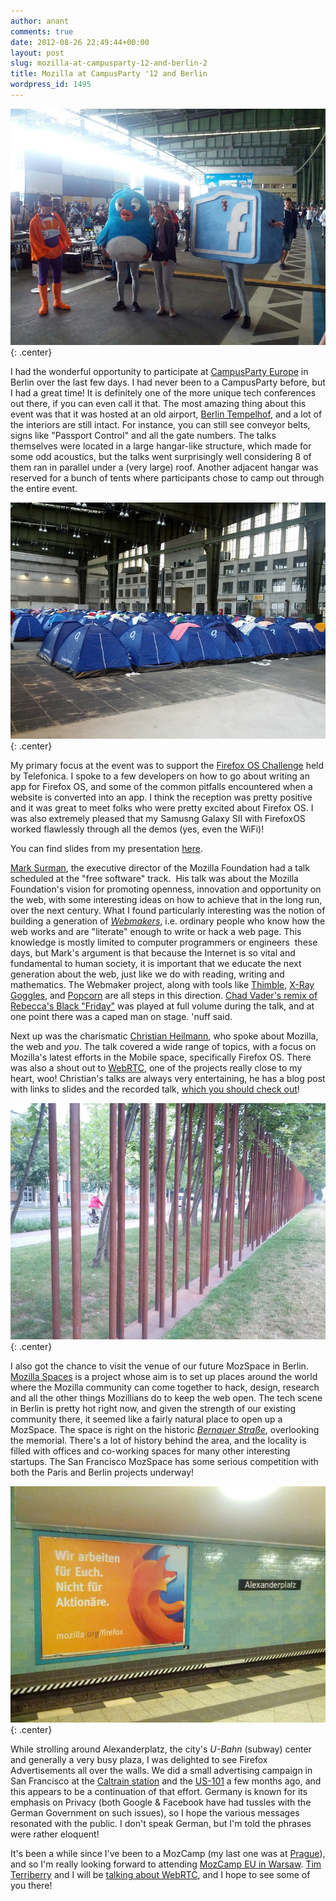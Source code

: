 ```yaml
---
author: anant
comments: true
date: 2012-08-26 22:49:44+00:00
layout: post
slug: mozilla-at-campusparty-12-and-berlin-2
title: Mozilla at CampusParty '12 and Berlin
wordpress_id: 1495
---
```


[![Campus Party Social Mascots](/images/2012/campus-party-tweet.jpg)](/images/2012/campus-party-tweet.jpg)
{: .center}

I had the wonderful opportunity to participate at [CampusParty Europe](https://www.campus-party.eu/2012/index.html) in Berlin over the last few days. I had never been to a CampusParty before, but I had a great time! It is definitely one of the more unique tech conferences out there, if you can even call it that. The most amazing thing about this event was that it was hosted at an old airport, [Berlin Tempelhof](http://en.wikipedia.org/wiki/Berlin_Tempelhof_Airport), and a lot of the interiors are still intact. For instance, you can still see conveyor belts, signs like "Passport Control" and all the gate numbers. The talks themselves were located in a large hangar-like structure, which made for some odd acoustics, but the talks went surprisingly well considering 8 of them ran in parallel under a (very large) roof. Another adjacent hangar was reserved for a bunch of tents where participants chose to camp out through the entire event.

[![Campus Party Tents](/images/2012/campus-party-tents.jpg)](/images/2012/campus-party-tents.jpg)
{: .center}

My primary focus at the event was to support the [Firefox OS Challenge](http://www.campus-labs.com/webapp/reto/ver/FirefoxOSChallenge) held by Telefonica. I spoke to a few developers on how to go about writing an app for Firefox OS, and some of the common pitfalls encountered when a website is converted into an app. I think the reception was pretty positive and it was great to meet folks who were pretty excited about Firefox OS. I was also extremely pleased that my Samusng Galaxy SII with FirefoxOS worked flawlessly through all the demos (yes, even the WiFi)!

You can find slides from my presentation [here](http://proness.kix.in/talks/campus12-apps.pdf).

[Mark Surman](http://commonspace.wordpress.com/), the executive director of the Mozilla Foundation had a talk scheduled at the "free software" track.  His talk was about the Mozilla Foundation's vision for promoting openness, innovation and opportunity on the web, with some interesting ideas on how to achieve that in the long run, over the next century. What I found particularly interesting was the notion of building a generation of [_Webmakers_](http://www.mozilla.org/en-US/webmaker/), i.e. ordinary people who know how the web works and are "literate" enough to write or hack a web page. This knowledge is mostly limited to computer programmers or engineers  these days, but Mark's argument is that because the Internet is so vital and fundamental to human society, it is important that we educate the next generation about the web, just like we do with reading, writing and mathematics. The Webmaker project, along with tools like [Thimble](https://thimble.webmaker.org/en-US/), [X-Ray Goggles](http://hackasaurus.org/en-US/goggles/), and [Popcorn](http://mozillapopcorn.org/) are all steps in this direction. [Chad Vader's remix of Rebecca's Black "Friday"](http://www.youtube.com/watch?v=UPI6g_XG7ck) was played at full volume during the talk, and at one point there was a caped man on stage. 'nuff said.

Next up was the charismatic [Christian Heilmann](http://christianheilmann.com/), who spoke about Mozilla, the web and *you*. The talk covered a wide range of topics, with a focus on Mozilla's latest efforts in the Mobile space, specifically Firefox OS. There was also a shout out to [WebRTC](http://webrtc.org/), one of the projects really close to my heart, woo! Christian's talks are always very entertaining, he has a blog post with links to slides and the recorded talk, [which you should check out](http://christianheilmann.com/2012/08/25/mozilla-the-web-and-you-at-campus-party-europe/)!

[![Copper Wall](/images/2012/copper-wall.jpg)](/images/2012/copper-wall.jpg)
{: .center}

I also got the chance to visit the venue of our future MozSpace in Berlin. [Mozilla Spaces](http://www.mozilla.org/en-US/about/mozilla-spaces/) is a project whose aim is to set up places around the world where the Mozilla community can come together to hack, design, research and all the other things Mozillians do to keep the web open. The tech scene in Berlin is pretty hot right now, and given the strength of our existing community there, it seemed like a fairly natural place to open up a MozSpace. The space is right on the historic *[Bernauer Straße](http://en.wikipedia.org/wiki/Bernauer_Stra%C3%9Fe)*, overlooking the memorial. There's a lot of history behind the area, and the locality is filled with offices and co-working spaces for many other interesting startups. The San Francisco MozSpace has some serious competition with both the Paris and Berlin projects underway!

[![Firefox in U-Bahn](/images/2012/u-bahn.jpg)](/images/2012/u-bahn.jpg)
{: .center}

While strolling around Alexanderplatz, the city's _U-Bahn_ (subway) center and generally a very busy plaza, I was delighted to see Firefox Advertisements all over the walls. We did a small advertising campaign in San Francisco at the [Caltrain station](http://www.caltrain.com/about/doingbusiness/Advertising/trainads/Station_Saturation.html) and the [US-101](http://www.flickr.com/photos/fligtar/sets/72157626249531015/with/5569324504/) a few months ago, and this appears to be a continuation of that effort. Germany is known for its emphasis on Privacy (both Google & Facebook have had tussles with the German Government on such issues), so I hope the various messages resonated with the public. I don't speak German, but I'm told the phrases were rather eloquent!

It's been a while since I've been to a MozCamp (my last one was at [Prague](http://kix.in/2009/10/01/heading-to-prague/)), and so I'm really looking forward to attending [MozCamp EU in Warsaw](https://wiki.mozilla.org/MozCampEU2012). [Tim Terriberry](http://people.xiph.org/~tterribe/) and I will be [talking about WebRTC](https://wiki.mozilla.org/MozCampEU2012/WebRTC-demystified), and I hope to see some of you there!
